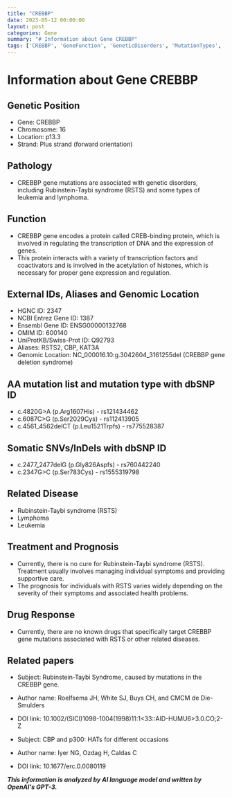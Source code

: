 ```yaml
---
title: "CREBBP"
date: 2023-05-12 00:00:00
layout: post
categories: Gene
summary: "# Information about Gene CREBBP"
tags: ['CREBBP', 'GeneFunction', 'GeneticDisorders', 'MutationTypes', 'RelatedDiseases', 'TreatmentOptions', 'DrugResponse', 'ResearchPapers']
---
```


# Information about Gene CREBBP

## Genetic Position
- Gene: CREBBP
- Chromosome: 16
- Location: p13.3
- Strand:  Plus strand (forward orientation)

## Pathology
- CREBBP gene mutations are associated with genetic disorders, including Rubinstein-Taybi syndrome (RSTS) and some types of leukemia and lymphoma.

## Function
- CREBBP gene encodes a protein called CREB-binding protein, which is involved in regulating the transcription of DNA and the expression of genes. 
- This protein interacts with a variety of transcription factors and coactivators and is involved in the acetylation of histones, which is necessary for proper gene expression and regulation.

## External IDs, Aliases and Genomic Location
- HGNC ID: 2347
- NCBI Entrez Gene ID: 1387
- Ensembl Gene ID: ENSG00000132768
- OMIM ID: 600140
- UniProtKB/Swiss-Prot ID: Q92793
- Aliases: RSTS2, CBP, KAT3A
- Genomic Location: NC_000016.10:g.3042604_3161255del (CREBBP gene deletion syndrome)

## AA mutation list and mutation type with dbSNP ID
- c.4820G>A (p.Arg1607His) - rs121434462
- c.6087C>G (p.Ser2029Cys) - rs112413905
- c.4561_4562delCT (p.Leu1521Trpfs) - rs775528387

## Somatic SNVs/InDels with dbSNP ID
- c.2477_2477delG (p.Gly826Aspfs) - rs760442240
- c.2347G>C (p.Ser783Cys) - rs1555319798

## Related Disease
- Rubinstein-Taybi syndrome (RSTS)
- Lymphoma
- Leukemia

## Treatment and Prognosis
- Currently, there is no cure for Rubinstein-Taybi syndrome (RSTS). Treatment usually involves managing individual symptoms and providing supportive care. 
- The prognosis for individuals with RSTS varies widely depending on the severity of their symptoms and associated health problems.

## Drug Response
- Currently, there are no known drugs that specifically target CREBBP gene mutations associated with RSTS or other related diseases.

## Related papers
- Subject: Rubinstein-Taybi Syndrome, caused by mutations in the CREBBP gene.
- Author name: Roelfsema JH, White SJ, Buys CH, and CMCM de Die-Smulders 
- DOI link: 10.1002/(SICI)1098-1004(1998)11:1<33::AID-HUMU6>3.0.CO;2-Z

- Subject: CBP and p300: HATs for different occasions 
- Author name: Iyer NG, Ozdag H, Caldas C 
- DOI link: 10.1677/erc.0.0080119

**_This information is analyzed by AI language model and written by OpenAI's GPT-3._**